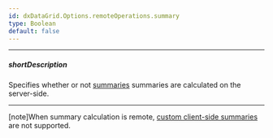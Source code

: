 ```yaml
---
id: dxDataGrid.Options.remoteOperations.summary
type: Boolean
default: false
---
```

---
##### shortDescription
Specifies whether or not [summaries](/concepts/05%20UI%20Components/DataGrid/65%20Summaries/10%20Total%20Summary '/Documentation/Guide/UI_Components/DataGrid/Summaries/Total_Summary/') summaries are calculated on the server-side.

---
[note]When summary calculation is remote, [custom client-side summaries](/concepts/05%20UI%20Components/DataGrid/65%20Summaries/07%20Custom%20Aggregate%20Function/10%20Client-Side%20Data%20Aggregation.md '/Documentation/Guide/UI_Components/DataGrid/Summaries/Custom_Aggregate_Function/#Client-Side_Data_Aggregation') are not supported.
